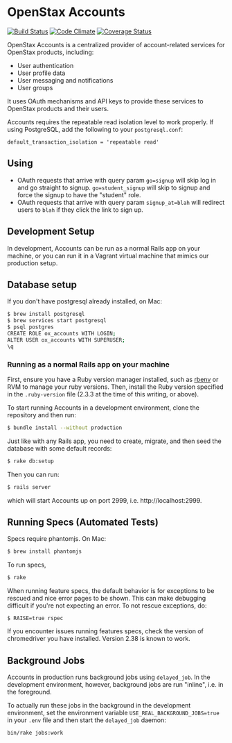 # OpenStax Accounts

[![Build Status](https://travis-ci.org/openstax/accounts.png?branch=master)](https://travis-ci.org/openstax/accounts)
[![Code Climate](https://codeclimate.com/github/openstax/accounts.png)](https://codeclimate.com/github/openstax/accounts)
[![Coverage Status](https://img.shields.io/codecov/c/github/openstax/accounts.svg)](https://codecov.io/gh/openstax/accounts)

OpenStax Accounts is a centralized provider of account-related services for OpenStax products, including:

* User authentication
* User profile data
* User messaging and notifications
* User groups

It uses OAuth mechanisms and API keys to provide these services to OpenStax products and their users.

Accounts requires the repeatable read isolation level to work properly. If using PostgreSQL, add the following to your `postgresql.conf`:

```
default_transaction_isolation = 'repeatable read'
```

## Using

* OAuth requests that arrive with query param `go=signup` will skip log in and go straight to signup. `go=student_signup` will skip to signup and force the signup to have the "student" role.
* OAuth requests that arrive with query param `signup_at=blah` will redirect users to `blah` if they click the
link to sign up.

## Development Setup

In development, Accounts can be run as a normal Rails app on your machine, or you can run it in a Vagrant virtual machine that mimics our production setup.

## Database setup

If you don't have postgresql already installed, on Mac:

```sh
$ brew install postgresql
$ brew services start postgresql
$ psql postgres
CREATE ROLE ox_accounts WITH LOGIN;
ALTER USER ox_accounts WITH SUPERUSER;
\q
```

### Running as a normal Rails app on your machine

First, ensure you have a Ruby version manager installed, such as [rbenv](https://github.com/rbenv/rbenv#installation) or RVM to manage your ruby versions. Then, install the Ruby version specified in the `.ruby-version` file (2.3.3 at the time of this writing, or above).

To start running Accounts in a development environment, clone the repository and then run:

```sh
$ bundle install --without production
```

Just like with any Rails app, you need to create, migrate, and then seed the database with some default records:

```sh
$ rake db:setup
```

Then you can run:

```sh
$ rails server
```

which will start Accounts up on port 2999, i.e. http://localhost:2999.

## Running Specs (Automated Tests)

Specs require phantomjs. On Mac:
```sh
$ brew install phantomjs
```

To run specs,

```sh
$ rake
```

When running feature specs, the default behavior is for exceptions to be rescued and nice error pages to be shown.  This can make debugging difficult if you're not expecting an error.  To not rescue exceptions, do:

```
$ RAISE=true rspec
```

If you encounter issues running features specs, check the version of chromedriver you have installed.  Version 2.38 is known to work.

## Background Jobs

Accounts in production runs background jobs using `delayed_job`.
In the development environment, however, background jobs are run "inline", i.e. in the foreground.

To actually run these jobs in the background in the development environment,
set the environment variable `USE_REAL_BACKGROUND_JOBS=true` in your `.env` file
and then start the `delayed_job` daemon:

`bin/rake jobs:work`
